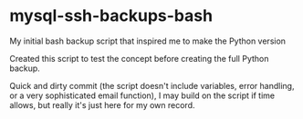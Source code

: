 # mysql-ssh-backups-bash
My initial bash backup script that inspired me to make the Python version


Created this script to test the concept before creating the full Python backup.

Quick and dirty commit (the script doesn't include variables, error handling, or a very sophisticated email function), I may build on the script if time allows, but really it's just here for my own record.
